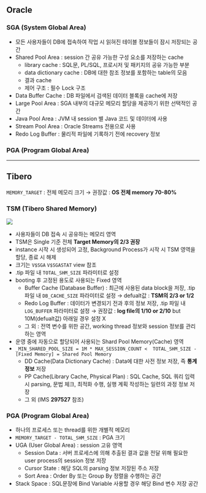 ## Oracle
### SGA (System Global Area)
- 모든 사용자들이 DB에 접속하여 작업 시 읽혀진 테이블 정보들이 잠시 저장되는 공간
- Shared Pool Area : session 간 공유 가능한 구성 요소를 저장하는 cache
  - library cache : SQL문, PL/SQL, 프로시저 및 패키지의 공유 가능한 부분
  - data dictionary cache : DB에 대한 참조 정보를 포함하는 table의 모음
  - 결과 cache
  - 제어 구조 :  필수 Lock 구조
- Data Buffer Cache : DB 파일에서 검색된 데이터 블록을 cache에 저장
- Large Pool Area : SGA 내부의 대규모 메모리 할당을 제공하기 위한 선택적인 공간
- Java Pool Area : JVM 내 session 별 Java 코드 및 데이터에 사용
- Stream Pool Area : Oracle Streams 전용으로 사용
- Redo Log Buffer : 물리적 파일에 기록하기 전에 recovery 정보
### PGA (Program Global Area)

---
## Tibero
`MEMORY_TARGET` : 전체 메모리 크기 → 권장값 : **OS 전체 memory 70-80%**
### TSM (Tibero Shared Memory)
![](https://prod-files-secure.s3.us-west-2.amazonaws.com/2e9f035b-3bba-4ce1-902b-03e8e4545fa2/50e74659-9cf4-4d7e-a1bb-37b94051050d/3.1_TSM.png?X-Amz-Algorithm=AWS4-HMAC-SHA256&X-Amz-Content-Sha256=UNSIGNED-PAYLOAD&X-Amz-Credential=ASIAZI2LB46626AZQR7D%2F20251009%2Fus-west-2%2Fs3%2Faws4_request&X-Amz-Date=20251009T033108Z&X-Amz-Expires=3600&X-Amz-Security-Token=IQoJb3JpZ2luX2VjEDMaCXVzLXdlc3QtMiJGMEQCIEQSC1gb%2FgE0xBJ2N3m91C%2FfGw%2BwQK%2B7Db5YMaZrXCiuAiAlgzO2RrFfCw8HXa6P3iAUGI4JJuKxSm%2FBrVPdiX9f9CqIBAjM%2F%2F%2F%2F%2F%2F%2F%2F%2F%2F8BEAAaDDYzNzQyMzE4MzgwNSIMzTu1p6AkjzTA9qOiKtwDHwHP%2BI9F%2FJ6YMiPmg%2BGfbifB0ajIDsIt368vdT6HE%2FHHzpKQcOolIiMIeJzZvnwCl46eEaGjhlhIiiCRgbN%2BrviHIi0VWRlO%2BQDvDYxDFUhFvF24%2Bsnkh0GgIOSz4V4F%2Fv1ZYmxbN4BtyWudLyHvApqSMf0%2BY0SpKQ%2FeGU9RefcEjpqweGF%2FNL7rNR0hlgJZXOz42ZC6gO1KmhZDHHHYWw%2BoFFpn7ez%2B8QIOZUCzXf1322GxjRo1bshWjvq468fPrNoVHEJMOH5NBOUnrEDsaYADSIBBi6YHO2CIFEWDVDPK6XZjGrFLek415my9EU48G7WXWfkqMy7Hmtf2t%2Bhc9ccj5t50F46mfPrhclAHAGStbveDsnFUgoOtIZjXw1xQh66ppDyBzBsJoBZ%2FbOrCk2VRKDMuzFXqpv6WA8s5jgKV0E6QozZh%2F1qxCLlv15X%2BzOqAt8E9TP9OJNjoFRgNdl5ZLtxyihG2dPsOO2mWm7AWMf2%2Fjuqhl3KIaNKPPgSjXII9QbVWcB0X89EUyyIblm5650r6ix1CCyXJwjZlcqRoPKn11WfjDEAlA9Xc66dHHDiQTsdYzvcW1T083R%2Bn%2FnjR%2FVIbqtrmtXPmyB3h5uzIZiqLcPGiB1tfFmsw%2FtCcxwY6pgF%2BEoBlL5wO5xLo0rHaR9XXPG86bUDDhsfpJpGbd6OZK7fZJeDrdTae%2BDvl32Ev%2BkqMal4Xa7m2Zuoczq13xYluSKsbtKKnvpqmH1o2oF6m2wsrlpLvIIHILcLIKD%2BJgvPySl8BXeDaXu5mUfb%2Bubmobqpz1OQUisu%2FKASoVzbXkAAEVd6Sktm1wLPDgsXYpWpCBq%2F%2B%2FPdFP4QP5jzLnvb5%2B1uztdsj&X-Amz-Signature=f1467141d7b6693797c1c98a9f7e1a05e31c1e4f5c6324e2d4588aa38563d2a1&X-Amz-SignedHeaders=host&x-amz-checksum-mode=ENABLED&x-id=GetObject)
- 사용자들이 DB 접속 시 공유하는 메모리 영역
- TSM은 Single 기준 전체 **Target Memory의 2/3 권장**
- instance 시작 시 생성되어 고정, Background Process가 시작 시 TSM 영역을 할당, 종료 시 해제
- 크기는 `V$SGA` `V$SGASTAT` view 참조
- .tip 파일 내 `TOTAL_SHM_SIZE` 파라미터로 설정
- booting 후 고정된 용도로 사용되는 Fixed 영역
  - Buffer Cache (Database Buffer) : 최근에 사용된 data block을 저장, .tip 파일 내 `DB_CACHE_SIZE` 파라미터로 설정 → defualt값 : **TSM의 2/3 or 1/2**
  - Redo Log Buffer : 데이터가 변경되기 전과 후의 정보 저장, .tip 파일 내 `LOG_BUFFER` 파라미터로 설정 → 권장값 : **log file의 1/10 or 2/10** but 10M(defualt값) 아래일 경우 설정 X
  - 그 외 : 전역 변수를 위한 공간, working thread 정보와 session 정보를 관리하는 영역
- 운영 중에 자동으로 할당되어 사용되는 Shard Pool Memory(Cache) 영역
- `_MIN_SHARED_POOL_SIZE = 1M * MAX_SESSION_COUNT <  TOTAL_SHM_SIZE - [Fixed Memory] = Shared Pool Memory`
  - DD Cache(Data Dictionary Cache) : Data에 대한 사전 정보 저장, 즉 **통계정보** 저장 
  - PP Cache(Library Cache, Physical Plan) : SQL Cache, SQL 쿼리 입력 시 parsing, 문법 체크, 최적화 수행, 실행 계획 작성하는 일련의 과정 정보 저장
  - 그 외  (IMS **297527** 참조)
### PGA (Program Global Area)
- 하나의 프로세스 또는 thread를 위한 개별적 메모리
- `MEMORY_TARGET - TOTAL_SHM_SIZE` : PGA 크기
- UGA (User Global Area) : session 고유 영역
  - Session Data : 서버 프로세스에 의해 추출된 결과 값을 전달 위해 필요한 user process의 session 정보 저장
  - Cursor State : 해당 SQL의 parsing 정보 저장된 주소 저장
  - Sort Area : Order By 또는 Group By 정렬을 수행하는 공간
- Stack Space : SQL문장에 Bind Variable 사용할 경우 해당 Bind 변수 저장 공간

